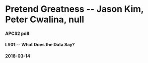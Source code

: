 # Pretend Greatness -- Jason Kim, Peter Cwalina, null
#### APCS2 pd8
#### L#01 -- What Does the Data Say?
#### 2018-03-14
